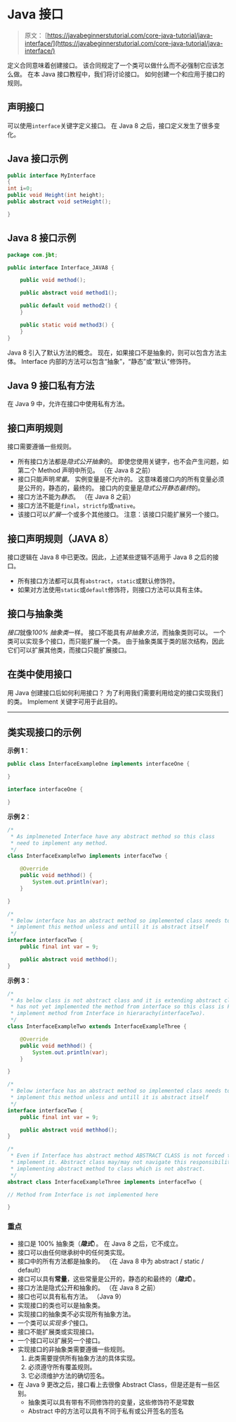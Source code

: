 # Java 接口

> 原文： [https://javabeginnerstutorial.com/core-java-tutorial/java-interface/](https://javabeginnerstutorial.com/core-java-tutorial/java-interface/)

定义合同意味着创建接口。 该合同规定了一个类可以做什么而不必强制它应​​该怎么做。 在本 Java 接口教程中，我们将讨论接口。 如何创建一个和应用于接口的规则。

## 声明接口

可以使用`interface`关键字定义接口。 在 Java 8 之后，接口定义发生了很多变化。

## Java 接口示例

```java
public interface MyInterface
{
int i=0;
public void Height(int height);
public abstract void setHeight();

}
```

## Java 8 接口示例

```java
package com.jbt;

public interface Interface_JAVA8 {

	public void method();

	public abstract void method1();

	public default void method2() {
	}

	public static void method3() {
	}
}
```

Java 8 引入了默认方法的概念。 现在，如果接口不是抽象的，则可以包含方法主体。 Interface 内部的方法可以包含“抽象”，“静态”或“默认”修饰符。

## Java 9 接口私有方法

在 Java 9 中，允许在接口中使用私有方法。

## 接口声明规则

接口需要遵循一些规则。

*   所有接口方法都是*隐式公开抽象*的。 即使您使用关键字，也不会产生问题，如第二个 Method 声明中所见。 （在 Java 8 之前）
*   接口只能声明*常量*。 实例变量是不允许的。 这意味着接口内的所有变量必须是公开的，静态的，最终的。 接口内的变量是*隐式公开静态最终*的。
*   接口方法不能为*静态*。 （在 Java 8 之前）
*   接口方法不能是`final`，`strictfp`或`native`。
*   该接口可以*扩展*一个或多个其他接口。 注意：该接口只能扩展另一个接口。

## 接口声明规则（JAVA 8）

接口逻辑在 Java 8 中已更改。因此，上述某些逻辑不适用于 Java 8 之后的接口。

*   所有接口方法都可以具有`abstract`，`static`或默认修饰符。
*   如果对方法使用`static`或`default`修饰符，则接口方法可以具有主体。

## 接口与抽象类

*接口*就像*100% 抽象类*一样。 接口不能具有*非抽象方法*，而抽象类则可以。 一个类可以实现多个接口，而只能扩展一个类。 由于抽象类属于类的层次结构，因此它们可以扩展其他类，而接口只能扩展接口。

## 在类中使用接口

用 Java 创建接口后如何利用接口？ 为了利用我们需要利用给定的接口实现我们的类。 Implement 关键字可用于此目的。

* * *

## 类实现接口的示例

**示例 1**：

```java
public class InterfaceExampleOne implements interfaceOne {

}

interface interfaceOne {

}
```

**示例 2**：

```java
/*
 * As implmeneted Interface have any abstract method so this class
 * need to implement any method.
 */
class InterfaceExampleTwo implements interfaceTwo {

	@Override
	public void methhod() {
		System.out.println(var);
	}

}

/*
 * Below interface has an abstract method so implemented class needs to
 * implement this method unless and untill it is abstract itself
 */
interface interfaceTwo {
	public final int var = 9;

	public abstract void methhod();
}
```

**示例 3**：

```java
/*
 * As below class is not abstract class and it is extending abstract class which
 * has not yet implemented the method from interface so this class is FORCED to
 * implement method from Interface in hierarachy(interfaceTwo).
 */
class InterfaceExampleTwo extends InterfaceExampleThree {

	@Override
	public void methhod() {
		System.out.println(var);
	}

}

/*
 * Below interface has an abstract method so implemented class needs to
 * implement this method unless and untill it is abstract itself
 */
interface interfaceTwo {
	public final int var = 9;

	public abstract void methhod();
}

/*
 * Even if Interface has abstract method ABSTRACT CLASS is not forced to
 * implement it. Abstract class may/may not navigate this responsibility of
 * implementing abstract method to class which is not abstract.
 */
abstract class InterfaceExampleThree implements interfaceTwo {

// Method from Interface is not implemented here

}
```

### 重点

*   接口是 100% 抽象类（***隐式***）。 在 Java 8 之后，它不成立。
*   接口可以由任何继承树中的任何类实现。
*   接口中的所有方法都是抽象的。 （在 Java 8 中为 abstract / static / default）
*   接口可以具有**常量**，这些常量是公开的，静态的和最终的（***隐式***）。
*   接口方法是隐式公开和抽象的。 （在 Java 8 之前）
*   接口也可以具有私有方法。 （Java 9）
*   实现接口的类也可以是抽象类。
*   实现接口的抽象类不必实现所有抽象方法。
*   一个类可以*实现多个*接口。
*   接口不能扩展类或实现接口。
*   一个接口可以扩展另一个接口。
*   实现接口的非抽象类需要遵循一些规则。
    1.  此类需要提供所有抽象方法的具体实现。
    2.  必须遵守所有覆盖规则。
    3.  它必须维护方法的确切签名。
*   在 Java 9 更改之后，接口看上去很像 Abstract Class，但是还是有一些区别。
    *   抽象类可以具有带有不同修饰符的变量，这些修饰符不是常数
    *   Abstract 中的方法可以具有不同于私有或公开签名的签名

